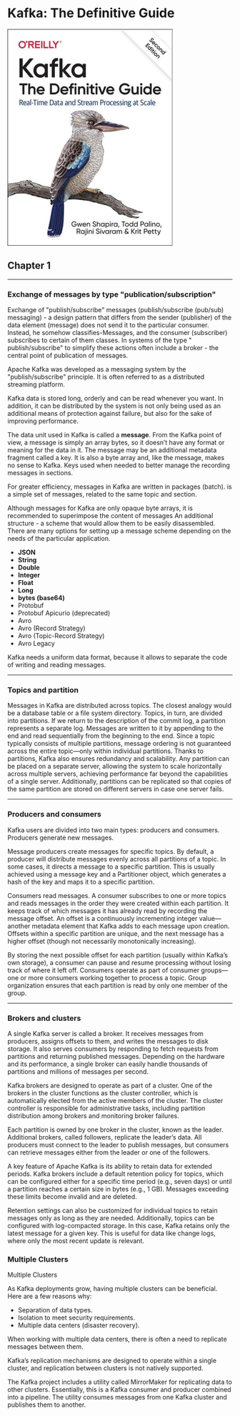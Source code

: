 # Kafka: The Definitive Guide

![Kafka: The Definitive Guide.png](img/Kafka:%20The%20Definitive%20Guide.png)

## Chapter 1

---

### Exchange of messages by type "publication/subscription"

Exchange of "publish/subscribe" messages (publish/subscribe (pub/sub) messaging) - a design pattern that differs from
the sender (publisher) of the data element (message) does not send it to the particular consumer. Instead, he somehow
classifies-Messages, and the consumer (subscriber) subscribes to certain of them classes. In systems of the type "
publish/subscribe" to simplify these actions often include a broker - the central point of publication of messages.

Apache Kafka was developed as a messaging system by the "publish/subscribe" principle. It is often referred to as a
distributed streaming platform.

Kafka data is stored long, orderly and can be read whenever you want. In addition, it can be distributed by the system
is not only being used as an additional means of protection against failure, but also for the sake of improving
performance.

The data unit used in Kafka is called a **message**. From the Kafka point of view, a message is simply an array
bytes, so it doesn’t have any format or meaning for the data in it. The message may be an additional metadata fragment
called a key. It is also a byte array and, like the message, makes no sense to Kafka. Keys used when needed to better
manage the recording messages in sections.

For greater efficiency, messages in Kafka are written in packages (batch). is a simple set of messages, related to the
same topic and section.

Although messages for Kafka are only opaque byte arrays, it is recommended to superimpose the content of messages
An additional structure - a scheme that would allow them to be easily disassembled. There are many options for setting
up a message scheme depending on the needs of the particular application.

- **JSON**
- **String**
- **Double**
- **Integer**
- **Float**
- **Long**
- **bytes (base64)**
- Protobuf
- Protobuf Apicurio (deprecated)
- Avro
- Avro (Record Strategy)
- Avro (Topic-Record Strategy)
- Avro Legacy

Kafka needs a uniform data format, because it allows to separate the code of writing and reading messages.

---

### Topics and partition

Messages in Kafka are distributed across topics. The closest analogy would be a database table or a file system
directory. Topics, in turn, are divided into partitions.
If we return to the description of the commit log, a partition represents a separate log. Messages are written to it
by appending to the end and read sequentially from the beginning to the end. Since a topic typically consists of
multiple partitions, message ordering is not guaranteed across the entire topic—only within individual partitions.
Thanks to partitions, Kafka also ensures redundancy and scalability. Any partition can be placed on a separate server,
allowing the system to scale horizontally across multiple servers, achieving performance far beyond the capabilities
of a single server. Additionally, partitions can be replicated so that copies of the same partition are stored on
different servers in case one server fails.

---

### Producers and consumers

Kafka users are divided into two main types: producers and consumers. Producers generate new messages.

Message producers create messages for specific topics. By default, a producer will distribute messages evenly across
all partitions of a topic. In some cases, it directs a message to a specific partition. This is usually achieved using
a message key and a Partitioner object, which generates a hash of the key and maps it to a specific partition.

Consumers read messages. A consumer subscribes to one or more topics and reads messages in the order they were created
within each partition. It keeps track of which messages it has already read by recording the message offset.
An offset is a continuously incrementing integer value—another metadata element that Kafka adds to each message upon
creation. Offsets within a specific partition are unique, and the next message has a higher offset (though not
necessarily monotonically increasing).

By storing the next possible offset for each partition (usually within Kafka’s own storage), a consumer can pause and
resume processing without losing track of where it left off.
Consumers operate as part of consumer groups—one or more consumers working together to process a topic. Group
organization ensures that each partition is read by only one member of the group.

---

### Brokers and clusters

A single Kafka server is called a broker. It receives messages from producers, assigns offsets to them, and writes the
messages to disk storage. It also serves consumers by responding to fetch requests from partitions and returning
published messages. Depending on the hardware and its performance, a single broker can easily handle thousands of
partitions and millions of messages per second.

Kafka brokers are designed to operate as part of a cluster. One of the brokers in the cluster functions as the cluster
controller, which is automatically elected from the active members of the cluster. The cluster controller is responsible
for administrative tasks, including partition distribution among brokers and monitoring broker failures.

Each partition is owned by one broker in the cluster, known as the leader. Additional brokers, called followers,
replicate the leader’s data. All producers must connect to the leader to publish messages, but consumers can retrieve
messages either from the leader or one of the followers.

A key feature of Apache Kafka is its ability to retain data for extended periods. Kafka brokers include a default
retention policy for topics, which can be configured either for a specific time period (e.g., seven days) or until a
partition reaches a certain size in bytes (e.g., 1 GB). Messages exceeding these limits become invalid and are deleted.

Retention settings can also be customized for individual topics to retain messages only as long as they are needed.
Additionally, topics can be configured with log-compacted storage. In this case, Kafka retains only the latest message
for a given key. This is useful for data like change logs, where only the most recent update is relevant.

### Multiple Clusters

Multiple Clusters

As Kafka deployments grow, having multiple clusters can be beneficial. Here are a few reasons why:
  - Separation of data types.
  - Isolation to meet security requirements.
  - Multiple data centers (disaster recovery).

When working with multiple data centers, there is often a need to replicate messages between them.

Kafka’s replication mechanisms are designed to operate within a single cluster, and replication between clusters is not
natively supported.

The Kafka project includes a utility called MirrorMaker for replicating data to other clusters. Essentially, this is a
Kafka consumer and producer combined into a pipeline. The utility consumes messages from one Kafka cluster and publishes
them to another.

